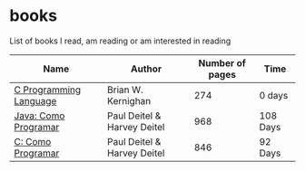 # books
List of books I read, am reading or am interested in reading

| Name | Author | Number of pages | Time |
| ------ | ------ |------ |------ |
| [C Programming Language](https://www.amazon.com.br/Programming-Language-Brian-W-Kernighan/dp/0131103628/ref=asc_df_0131103628/?tag=googleshopp00-20&linkCode=df0&hvadid=379787788238&hvpos=&hvnetw=g&hvrand=15403068347568713657&hvpone=&hvptwo=&hvqmt=&hvdev=c&hvdvcmdl=&hvlocint=&hvlocphy=1001773&hvtargid=pla-422923046090&psc=1) | Brian W. Kernighan | 274  | 0 days|
| [Java: Como Programar](https://www.amazon.com.br/Java%C2%AE-como-programar-Paul-Deitel/dp/8543004799/ref=asc_df_8543004799/?tag=googleshopp00-20&linkCode=df0&hvadid=379748659420&hvpos=&hvnetw=g&hvrand=689054720333189931&hvpone=&hvptwo=&hvqmt=&hvdev=c&hvdvcmdl=&hvlocint=&hvlocphy=1001773&hvtargid=pla-811137648368&psc=1)| Paul Deitel & Harvey Deitel | 968 | 108 Days |
| [C: Como Programar](https://www.amazon.com.br/C-como-programar-Paul-Deitel/dp/8576059347/ref=sr_1_2?dchild=1&qid=1630941050&refinements=p_27%3APaul+Deitel&s=books&sr=1-2&text=Paul+Deitel&ufe=app_do%3Aamzn1.fos.e05b01e0-91a7-477e-a514-15a32325a6d6) | Paul Deitel & Harvey Deitel | 846 | 92 Days |
